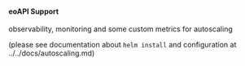 #### eoAPI Support

observability, monitoring and some custom metrics for autoscaling

(please see documentation about `helm install` and configuration at ../../docs/autoscaling.md)